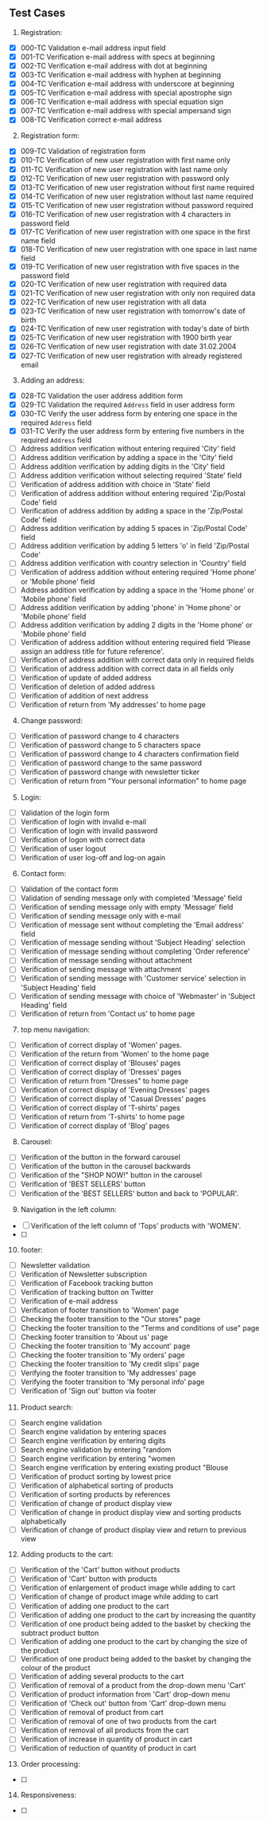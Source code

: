 ## Test Cases

1. Registration:

- [x] 000-TC Validation e-mail address input field
- [x] 001-TC Verification e-mail address with specs at beginning
- [x] 002-TC Verification e-mail address with dot at beginning
- [x] 003-TC Verification e-mail address with hyphen at beginning
- [x] 004-TC Verification e-mail address with underscore at beginning
- [x] 005-TC Verification e-mail address with special apostrophe sign
- [x] 006-TC Verification e-mail address with special equation sign
- [x] 007-TC Verification e-mail address with special ampersand sign
- [x] 008-TC Verification correct e-mail address

2. Registration form:

- [x] 009-TC Validation of registration form
- [x] 010-TC Verification of new user registration with first name only
- [x] 011-TC Verification of new user registration with last name only
- [x] 012-TC Verification of new user registration with password only
- [x] 013-TC Verification of new user registration without first name required
- [x] 014-TC Verification of new user registration without last name required
- [x] 015-TC Verification of new user registration without password required
- [x] 016-TC Verification of new user registration with 4 characters in password field
- [x] 017-TC Verification of new user registration with one space in the first name field
- [x] 018-TC Verification of new user registration with one space in last name field
- [x] 019-TC Verification of new user registration with five spaces in the password field
- [x] 020-TC Verification of new user registration with required data
- [x] 021-TC Verification of new user registration with only non required data
- [x] 022-TC Verification of new user registration with all data
- [x] 023-TC Verification of new user registration with tomorrow's date of birth
- [x] 024-TC Verification of new user registration with today's date of birth
- [x] 025-TC Verification of new user registration with 1900 birth year
- [x] 026-TC Verification of new user registration with date 31.02.2004
- [x] 027-TC Verification of new user registration with already registered email

3. Adding an address:

- [x] 028-TC Validation the user address addition form
- [x] 029-TC Validation the required `Address` field in user address form
- [x] 030-TC Verify the user address form by entering one space in the required `Address` field
- [x] 031-TC Verify the user address form by entering five numbers in the required `Address` field
- [ ] Address addition verification without entering required 'City' field
- [ ] Address addition verification by adding a space in the 'City' field
- [ ] Address addition verification by adding digits in the 'City' field
- [ ] Address addition verification without selecting required 'State' field
- [ ] Verification of address addition with choice in 'State' field
- [ ] Verification of address addition without entering required 'Zip/Postal Code' field
- [ ] Verification of address addition by adding a space in the 'Zip/Postal Code' field
- [ ] Address addition verification by adding 5 spaces in 'Zip/Postal Code' field
- [ ] Address addition verification by adding 5 letters 'o' in field 'Zip/Postal Code'
- [ ] Address addition verification with country selection in 'Country' field
- [ ] Verification of address addition without entering required 'Home phone' or 'Mobile phone' field
- [ ] Address addition verification by adding a space in the 'Home phone' or 'Mobile phone' field
- [ ] Address addition verification by adding 'phone' in 'Home phone' or 'Mobile phone' field
- [ ] Address addition verification by adding 2 digits in the 'Home phone' or 'Mobile phone' field
- [ ] Verification of address addition without entering required field 'Please assign an address title for future reference'.
- [ ] Verification of address addition with correct data only in required fields
- [ ] Verification of address addition with correct data in all fields only
- [ ] Verification of update of added address
- [ ] Verification of deletion of added address
- [ ] Verification of addition of next address
- [ ] Verification of return from 'My addresses' to home page

4. Change password:

- [ ] Verification of password change to 4 characters
- [ ] Verification of password change to 5 characters space
- [ ] Verification of password change to 4 characters confirmation field
- [ ] Verification of password change to the same password
- [ ] Verification of password change with newsletter ticker
- [ ] Verification of return from "Your personal information" to home page

5. Login:

- [ ] Validation of the login form
- [ ] Verification of login with invalid e-mail
- [ ] Verification of login with invalid password
- [ ] Verification of logon with correct data
- [ ] Verification of user logout
- [ ] Verification of user log-off and log-on again

6. Contact form:

- [ ] Validation of the contact form
- [ ] Validation of sending message only with completed 'Message' field
- [ ] Verification of sending message only with empty 'Message' field
- [ ] Verification of sending message only with e-mail
- [ ] Verification of message sent without completing the 'Email address' field
- [ ] Verification of message sending without 'Subject Heading' selection
- [ ] Verification of message sending without completing 'Order reference'
- [ ] Verification of message sending without attachment
- [ ] Verification of sending message with attachment
- [ ] Verification of sending message with 'Customer service' selection in 'Subject Heading' field
- [ ] Verification of sending message with choice of 'Webmaster' in 'Subject Heading' field
- [ ] Verification of return from 'Contact us' to home page

7. top menu navigation:

- [ ] Verification of correct display of 'Women' pages.
- [ ] Verification of the return from 'Women' to the home page
- [ ] Verification of correct display of 'Blouses' pages
- [ ] Verification of correct display of 'Dresses' pages
- [ ] Verification of return from "Dresses" to home page
- [ ] Verification of correct display of 'Evening Dresses' pages
- [ ] Verification of correct display of 'Casual Dresses' pages
- [ ] Verification of correct display of 'T-shirts' pages
- [ ] Verification of return from 'T-shirts' to home page
- [ ] Verification of correct display of 'Blog' pages

8. Carousel:

- [ ] Verification of the button in the forward carousel
- [ ] Verification of the button in the carousel backwards
- [ ] Verification of the "SHOP NOW!" button in the carousel
- [ ] Verification of 'BEST SELLERS' button
- [ ] Verification of the 'BEST SELLERS' button and back to 'POPULAR'.

9. Navigation in the left column:

- [ ] Verification of the left column of 'Tops' products with 'WOMEN'.
- [ ]

10. footer:

- [ ] Newsletter validation
- [ ] Verification of Newsletter subscription
- [ ] Verification of Facebook tracking button
- [ ] Verification of tracking button on Twitter
- [ ] Verification of e-mail address
- [ ] Verification of footer transition to 'Women' page
- [ ] Checking the footer transition to the "Our stores" page
- [ ] Checking the footer transition to the "Terms and conditions of use" page
- [ ] Checking footer transition to 'About us' page
- [ ] Checking the footer transition to 'My account' page
- [ ] Checking the footer transition to 'My orders' page
- [ ] Checking the footer transition to 'My credit slips' page
- [ ] Verifying the footer transition to 'My addresses' page
- [ ] Verifying the footer transition to 'My personal info' page
- [ ] Verification of 'Sign out' button via footer

11. Product search:

- [ ] Search engine validation
- [ ] Search engine validation by entering spaces
- [ ] Search engine verification by entering digits
- [ ] Search engine validation by entering "random
- [ ] Search engine verification by entering "women
- [ ] Search engine verification by entering existing product "Blouse
- [ ] Verification of product sorting by lowest price
- [ ] Verification of alphabetical sorting of products
- [ ] Verification of sorting products by references
- [ ] Verification of change of product display view
- [ ] Verification of change in product display view and sorting products alphabetically
- [ ] Verification of change of product display view and return to previous view

12. Adding products to the cart:

- [ ] Verification of the 'Cart' button without products
- [ ] Verification of 'Cart' button with products
- [ ] Verification of enlargement of product image while adding to cart
- [ ] Verification of change of product image while adding to cart
- [ ] Verification of adding one product to the cart
- [ ] Verification of adding one product to the cart by increasing the quantity
- [ ] Verification of one product being added to the basket by checking the subtract product button
- [ ] Verification of adding one product to the cart by changing the size of the product
- [ ] Verification of one product being added to the basket by changing the colour of the product
- [ ] Verification of adding several products to the cart
- [ ] Verification of removal of a product from the drop-down menu 'Cart'
- [ ] Verification of product information from 'Cart' drop-down menu
- [ ] Verification of 'Check out' button from 'Cart' drop-down menu
- [ ] Verification of removal of product from cart
- [ ] Verification of removal of one of two products from the cart
- [ ] Verification of removal of all products from the cart
- [ ] Verification of increase in quantity of product in cart
- [ ] Verification of reduction of quantity of product in cart

13. Order processing:

- [ ]

14. Responsiveness:

- [ ]

<!--
http://www.automationpractice.pl/
https://etsydemo.knowband.com/en/
-->
